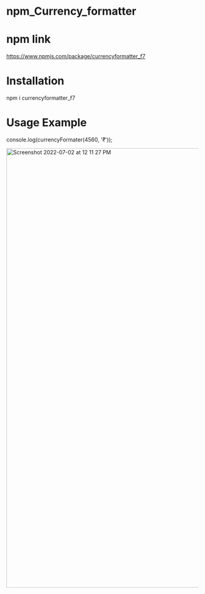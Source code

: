# npm_Currency_formatter

# npm link
https://www.npmjs.com/package/currencyformatter_f7

# Installation

npm i currencyformatter_f7

# Usage Example

console.log(currencyFormater(4560, '₹'));

<img width="1148" alt="Screenshot 2022-07-02 at 12 11 27 PM" src="https://user-images.githubusercontent.com/56709898/176989896-0ecaa818-8ae9-4578-98a2-3cd10faa8863.png">




